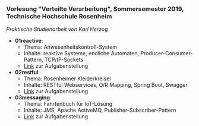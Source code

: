 ### Vorlesung "Verteilte Verarbeitung", Sommersemester 2019, Technische Hochschule Rosenheim
*Praktische Studienarbeit von Karl Herzog*

- **01reactive**: 
    - Thema: Anwesenheitskontroll-System 
    - Inhalte: reaktive Systeme, endliche Automaten, Producer-Consumer-Pattern, TCP/IP-Sockets
    - [Link](https://github.com/mr-duke/vv/blob/master/Uebungen_und_Katas/P00_Praktikum_AnwesenheitsErfassung.pdf) zur Aufgabenstellung
- **02restful**: 
    - Thema: Rosenheimer Kleiderkreisel 
    - Inhalte: RESTful Webservices, O/R Mapping, Spring Boot, Swagger 
    - [Link](https://github.com/mr-duke/vv/blob/master/Uebungen_und_Katas/Praktikum02_RestfulClientServer_1.pdf) zur Aufgabenstellung
- **03messaging**: 
    - Thema: Fahrtenbuch für IoT-Lösung 
    - Inhalte: JMS, Apache ActiveMQ, Publisher-Subscriber-Pattern
    - [Link](https://github.com/mr-duke/vv/blob/master/Uebungen_und_Katas/Praktikum03_MessagingUndIOT_1.pdf) zur Aufgabenstellung
